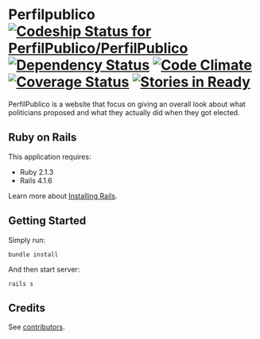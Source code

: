 Perfilpublico [ ![Codeship Status for PerfilPublico/PerfilPublico](https://codeship.io/projects/4c5968c0-4067-0132-2454-56a82d25c0eb/status)](https://codeship.io/projects/43868) [![Dependency Status](https://gemnasium.com/PerfilPublico/PerfilPublico.svg)](https://gemnasium.com/PerfilPublico/PerfilPublico) [![Code Climate](https://codeclimate.com/github/PerfilPublico/PerfilPublico/badges/gpa.svg)](https://codeclimate.com/github/PerfilPublico/PerfilPublico) [![Coverage Status](https://coveralls.io/repos/PerfilPublico/PerfilPublico/badge.png?branch=master)](https://coveralls.io/r/PerfilPublico/PerfilPublico?branch=master) [![Stories in Ready](https://badge.waffle.io/PerfilPublico/PerfilPublico.png?label=ready&title=Ready)](https://waffle.io/PerfilPublico/PerfilPublico)
================

PerfilPublico is a website that focus on giving an overall look about what politicians proposed and what they actually did when they got elected.

Ruby on Rails
-------------

This application requires:

- Ruby 2.1.3
- Rails 4.1.6

Learn more about [Installing Rails](http://railsapps.github.io/installing-rails.html).

Getting Started
---------------

Simply run:

```
bundle install
```

And then start server:

```
rails s
```

Credits
-------

See [contributors](https://github.com/PerfilPublico/PerfilPublico/graphs/contributors).

